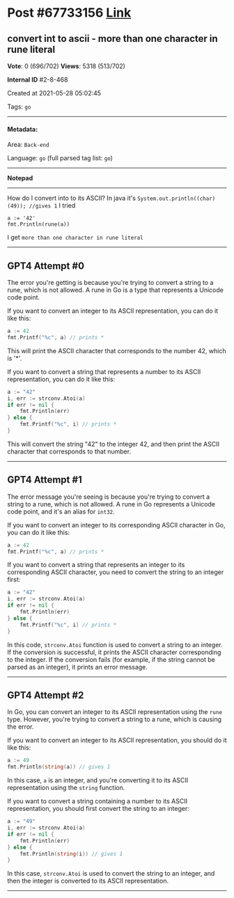 
# Post \#67733156 [Link](https://stackoverflow.com/questions/67733156/)

## convert int to ascii - more than one character in rune literal

**Vote**: 0 (696/702) **Views**: 5318 (513/702) 

**Internal ID** \#2-8-468

Created at 2021-05-28 05:02:45

Tags: `go`

----------

#### Metadata:

Area: `Back-end`

Language: `go` (full parsed tag list: `go`)

----------

**Notepad**


----------

How do I convert into to its ASCII?
In java it's `System.out.println((char)(49)); //gives 1`
I tried
```
a := '42'
fmt.Println(rune(a))
```

I get `more than one character in rune literal`


----------
        
## GPT4 Attempt \#0

The error you're getting is because you're trying to convert a string to a rune, which is not allowed. A rune in Go is a type that represents a Unicode code point. 

If you want to convert an integer to its ASCII representation, you can do it like this:

```go
a := 42
fmt.Printf("%c", a) // prints *
```

This will print the ASCII character that corresponds to the number 42, which is '*'.

If you want to convert a string that represents a number to its ASCII representation, you can do it like this:

```go
a := "42"
i, err := strconv.Atoi(a)
if err != nil {
    fmt.Println(err)
} else {
    fmt.Printf("%c", i) // prints *
}
```

This will convert the string "42" to the integer 42, and then print the ASCII character that corresponds to that number.

--------

## GPT4 Attempt \#1

The error message you're seeing is because you're trying to convert a string to a rune, which is not allowed. A rune in Go represents a Unicode code point, and it's an alias for `int32`. 

If you want to convert an integer to its corresponding ASCII character in Go, you can do it like this:

```go
a := 42
fmt.Printf("%c", a) // prints *
```

If you want to convert a string that represents an integer to its corresponding ASCII character, you need to convert the string to an integer first:

```go
a := "42"
i, err := strconv.Atoi(a)
if err != nil {
    fmt.Println(err)
} else {
    fmt.Printf("%c", i) // prints *
}
```

In this code, `strconv.Atoi` function is used to convert a string to an integer. If the conversion is successful, it prints the ASCII character corresponding to the integer. If the conversion fails (for example, if the string cannot be parsed as an integer), it prints an error message.

--------

## GPT4 Attempt \#2

In Go, you can convert an integer to its ASCII representation using the `rune` type. However, you're trying to convert a string to a rune, which is causing the error. 

If you want to convert an integer to its ASCII representation, you should do it like this:

```go
a := 49
fmt.Println(string(a)) // gives 1
```

In this case, `a` is an integer, and you're converting it to its ASCII representation using the `string` function.

If you want to convert a string containing a number to its ASCII representation, you should first convert the string to an integer:

```go
a := "49"
i, err := strconv.Atoi(a)
if err != nil {
    fmt.Println(err)
} else {
    fmt.Println(string(i)) // gives 1
}
```

In this case, `strconv.Atoi` is used to convert the string to an integer, and then the integer is converted to its ASCII representation.

--------
